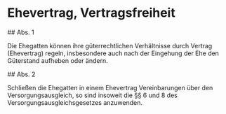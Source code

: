 # Ehevertrag, Vertragsfreiheit



\#\# Abs. 1

 Die Ehegatten können ihre güterrechtlichen Verhältnisse durch Vertrag (Ehevertrag) regeln, insbesondere auch nach der Eingehung der Ehe den Güterstand aufheben oder ändern.

\#\# Abs. 2

 Schließen die Ehegatten in einem Ehevertrag Vereinbarungen über den Versorgungsausgleich, so sind insoweit die §§ 6 und 8 des Versorgungsausgleichsgesetzes anzuwenden. 

